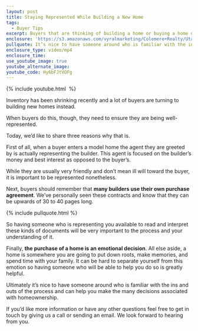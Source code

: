 ```yaml
---
layout: post
title: Staying Represented While Building a New Home
tags:
  - Buyer Tips
excerpt: Buyers that are thinking of building a home or buying a home directly from a builder need to seriously consider how well they are being represented in the process.
enclosure: 'https://s3.amazonaws.com/vyralmarketing/Colemere+Realty/Utah+Real+Estate+Getting+Your+Offer+Accepted.mp4'
pullquote: It’s nice to have someone around who is familiar with the ins and outs of the process.
enclosure_type: video/mp4
enclosure_time:
use_youtube_image: true
youtube_alternate_image:
youtube_code: Hy6bFJtVOFg
---
```



{% include youtube.html &nbsp;%}

Inventory has been shrinking recently and a lot of buyers are turning to building new homes instead.

When buyers do this, though, they need to ensure they are being well-represented.&nbsp;

Today, we’d like to share three reasons why that is.&nbsp;

First of all, when a buyer enters a model home the agent they are greeted by is actually representing the builder. This agent is focused on the builder’s money and best interest as opposed to the buyer’s. &nbsp;

While they are usually very friendly and don’t mean ill will toward the buyer, it is important to be represented nonetheless.&nbsp;

Next, buyers should remember that **many builders use their own purchase agreement**. We’ve personally seen these contracts and know that they can be upwards of 30 to 40 pages long.&nbsp;

{% include pullquote.html %}

So having someone who is representing you available to read and interpret these kinds of documents will be very important to the process and your understanding of it.

Finally, **the purchase of a home is an emotional decision**. All else aside, a home is somewhere you are going to put down roots, make memories, and spend time with your family. It can be hard to separate yourself from this emotion so having someone who will be able to help you do so is greatly helpful.&nbsp;

Ultimately it’s nice to have someone around who is familiar with the ins and outs of the process and can help you make the many decisions associated with homeownership.

If you’d like more information or have any other questions feel free to get in touch by giving us a call or sending an email. We look forward to hearing from you.